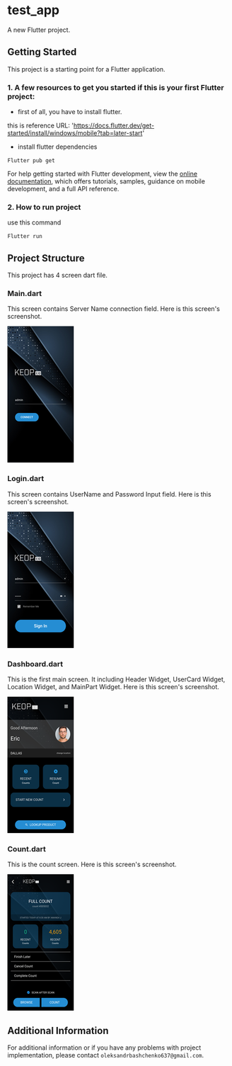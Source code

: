 # test_app

A new Flutter project.

## Getting Started

This project is a starting point for a Flutter application.

### 1. A few resources to get you started if this is your first Flutter project:

- first of all, you have to install flutter.

this is reference URL: 'https://docs.flutter.dev/get-started/install/windows/mobile?tab=later-start'


- install flutter dependencies

```
Flutter pub get
```


For help getting started with Flutter development, view the
[online documentation](https://docs.flutter.dev/), which offers tutorials,
samples, guidance on mobile development, and a full API reference.

### 2. How to run project

use this command

```
Flutter run
```


## Project Structure

This project has 4 screen dart file.

### Main.dart
This screen contains Server Name connection field.
Here is this screen's screenshot.

![](./screenshots/Screenshot_1714542074.png)


### Login.dart
This screen contains UserName and Password Input field.
Here is this screen's screenshot.

![](./screenshots/Screenshot_1714542094.png)


### Dashboard.dart
This is the first main screen.
It including Header Widget, UserCard Widget, Location Widget, and MainPart Widget.
Here is this screen's screenshot.

![](./screenshots/Screenshot_1714542101.png)


### Count.dart
This is the count screen.
Here is this screen's screenshot.

![](./screenshots/Screenshot_1714542110.png)


## Additional Information

For additional information or if you have any problems with project implementation, please contact `oleksandrbashchenko637@gmail.com`.